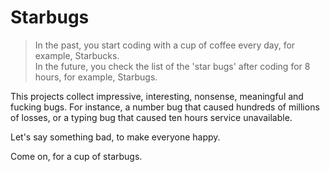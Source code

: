 # Starbugs

>In the past, you start coding with a cup of coffee every day, for example, Starbucks.<br/>
>In the future, you check the list of the 'star bugs' after coding for 8 hours, for example, Starbugs.

This projects collect impressive, interesting, nonsense, meaningful and fucking bugs. For instance, a number bug that caused hundreds of millions of losses, or a typing bug that caused ten hours service unavailable.

Let's say something bad, to make everyone happy.

Come on, for a cup of starbugs.

